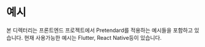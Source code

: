 # 예시

본 디렉터리는 프론트엔드 프로젝트에서 Pretendard를 적용하는 예시들을 포함하고 있습니다.
현재 사용가능한 예시는 Flutter, React Native등이 있습니다.